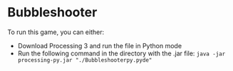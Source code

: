 # Bubbleshooter

To run this game, you can either:
- Download Processing 3 and run the file in Python mode
- Run the following command in the directory with the .jar file: `java -jar processing-py.jar "./Bubbleshooterpy.pyde"`
